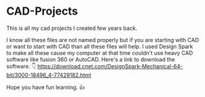 # CAD-Projects
This is all my cad projects I created few years back.

I know all these files are not named properly but if you are starting with CAD or want to start with CAD than all these files will help.
I used Design Spark to make all these cause my computer at that time couldn't use heavy CAD software like fusion 360 or AutoCAD.
Here's a link to download the software. 👇 
https://download.cnet.com/DesignSpark-Mechanical-64-bit/3000-18496_4-77429182.html

Hope you have fun learning. 👍 
